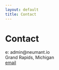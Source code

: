 ```yaml
---
layout: default
title: Contact
---
```

<div class="blurb">
	<h1>Contact</h1>
	<p>e: admin@neumant.io <br> Grand Rapids, Michigan <br><a href="/about"><a href="mailto:admin@neumant.io?subject=Request for Admin">email</a></a></p>
</div><!-- /.blurb -->

